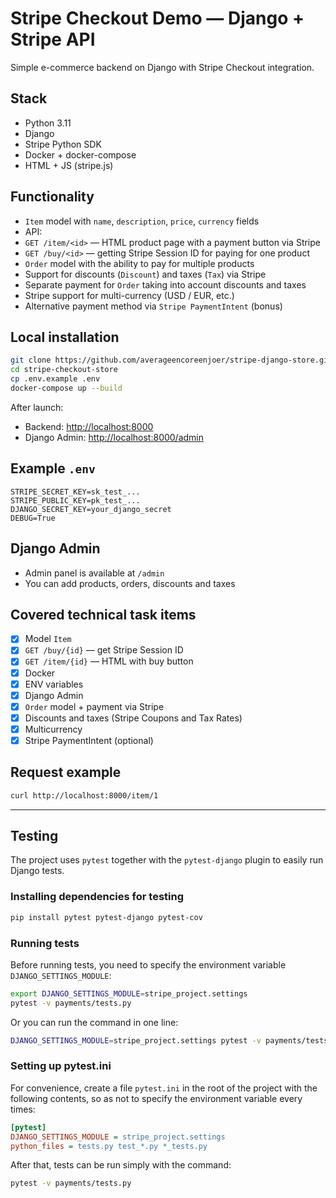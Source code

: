 # Stripe Checkout Demo — Django + Stripe API

Simple e-commerce backend on Django with Stripe Checkout integration.

##  Stack
- Python 3.11
- Django
- Stripe Python SDK
- Docker + docker-compose
- HTML + JS (stripe.js)

##  Functionality
- `Item` model with `name`, `description`, `price`, `currency` fields
- API:
- `GET /item/<id>` — HTML product page with a payment button via Stripe
- `GET /buy/<id>` — getting Stripe Session ID for paying for one product
- `Order` model with the ability to pay for multiple products
- Support for discounts (`Discount`) and taxes (`Tax`) via Stripe
- Separate payment for `Order` taking into account discounts and taxes
- Stripe support for multi-currency (USD / EUR, etc.)
- Alternative payment method via `Stripe PaymentIntent` (bonus)

##  Local installation

```bash
git clone https://github.com/averageencoreenjoer/stripe-django-store.git
cd stripe-checkout-store
cp .env.example .env
docker-compose up --build
````

After launch:

* Backend: [http://localhost:8000](http://localhost:8000)
* Django Admin: [http://localhost:8000/admin](http://localhost:8000/admin)

##  Example `.env`

```env
STRIPE_SECRET_KEY=sk_test_...
STRIPE_PUBLIC_KEY=pk_test_...
DJANGO_SECRET_KEY=your_django_secret
DEBUG=True
```

##  Django Admin

* Admin panel is available at `/admin`
* You can add products, orders, discounts and taxes

##  Covered technical task items

* [x] Model `Item`
* [x] `GET /buy/{id}` — get Stripe Session ID
* [x] `GET /item/{id}` — HTML with buy button
* [x] Docker
* [x] ENV variables
* [x] Django Admin
* [x] `Order` model + payment via Stripe
* [x] Discounts and taxes (Stripe Coupons and Tax Rates)
* [x] Multicurrency
* [x] Stripe PaymentIntent (optional)

##  Request example

```bash
curl http://localhost:8000/item/1
```

---

## Testing

The project uses `pytest` together with the `pytest-django` plugin to easily run Django tests.

### Installing dependencies for testing

```bash
pip install pytest pytest-django pytest-cov
```

### Running tests

Before running tests, you need to specify the environment variable `DJANGO_SETTINGS_MODULE`:

```bash
export DJANGO_SETTINGS_MODULE=stripe_project.settings
pytest -v payments/tests.py
```

Or you can run the command in one line:

```bash
DJANGO_SETTINGS_MODULE=stripe_project.settings pytest -v payments/tests.py
```

### Setting up pytest.ini

For convenience, create a file `pytest.ini` in the root of the project with the following contents, so as not to specify the environment variable every times:

```ini
[pytest]
DJANGO_SETTINGS_MODULE = stripe_project.settings
python_files = tests.py test_*.py *_tests.py
```

After that, tests can be run simply with the command:

```bash
pytest -v payments/tests.py
```